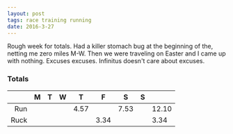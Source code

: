 ```yaml
---
layout: post
tags: race training running
date: 2016-3-27
---
```


Rough week for totals. Had a killer stomach bug at the beginning of the, netting me zero miles M-W.  Then we were traveling on Easter and I came up with nothing. Excuses excuses. Infinitus doesn't care about excuses.

### Totals

|      | M | T | W | T    | F    | S    | S    |       |
|-----:|---|---|---|------|------|------|------|-------|
|  Run |   |   |   | 4.57 |      | 7.53 |      | 12.10 |
| Ruck |   |   |   |      | 3.34 |      |      | 3.34  |
